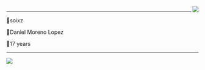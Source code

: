 <img align="right" src="https://visitor-badge.laobi.icu/badge?page_id=soixz.soixz" />

---
🔹soixz

🔹Daniel Moreno Lopez

🔹17 years

---

<img src="https://skillicons.dev/icons?i=html,css,javascript,typescript,figma,react,tailwind,nextjs,express,nodejs,java" />
